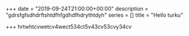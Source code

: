 +++
date = "2019-09-24T21:00:00+00:00"
description = "gdrsfgfsdhdrftshtdfhfgdhdfhdrythtdyh"
series = []
title = "Hello turku"

+++
hrtwhtcvwetcv4wect534ct5v43cv53cvy34cv